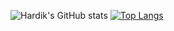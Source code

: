 ![Hardik's GitHub stats](https://github-readme-stats.vercel.app/api?username=hardikroutray&hide=contribs,prs&show_icons=true&theme=radical)
[![Top Langs](https://github-readme-stats.vercel.app/api/top-langs/?username=hardikroutray)](https://github.com/anuraghazra/github-readme-stats)

<!--
**hardikroutray/hardikroutray** is a ✨ _special_ ✨ repository because its `README.md` (this file) appears on your GitHub profile.

Here are some ideas to get you started:

- 🔭 I’m currently working on ...
- 🌱 I’m currently learning ...
- 👯 I’m looking to collaborate on ...
- 🤔 I’m looking for help with ...
- 💬 Ask me about ...
- 📫 How to reach me: ...
- 😄 Pronouns: ...
- ⚡ Fun fact: ...
-->
